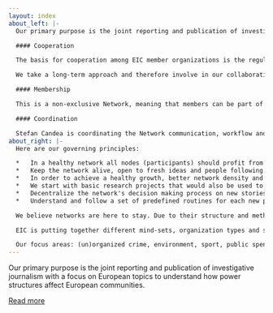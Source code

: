 ```yaml
---
layout: index
about_left: |-
  Our primary purpose is the joint reporting and publication of investigative journalism with a focus on European topics to understand how power structures affect European communities.

  #### Cooperation

  The basis for cooperation among EIC member organizations is the regular sharing of information and consultations on possible story ideas. We have regular meetings and work on several fronts: tackling European stories; finding, compiling, processing or analyzing big data-sets; developing under Free Software license our own Network collaborative tools, platforms und information design.

  We take a long-term approach and therefore involve in our collaborative projects the generation #25 to work together with senior reporters and editors.

  #### Membership

  This is a non-exclusive Network, meaning that members can be part of other Networks, but only one medium or media outlet from each European country can be an EIC member, ensuring national exclusivity.

  #### Coordination

  Stefan Candea is coordinating the Network communication, workflow and tools development. Each investigative collaboration will have him working closely with the story initiator to decide on the work plan, tools and publication schedule.
about_right: |-
  Here are our governing principles:

  *   In a healthy network all nodes (participants) should profit from the network;
  *   Keep the network alive, open to fresh ideas and people following new suggestions on partnerships;
  *   In order to achieve a healthy growth, better network density and kick-starting the whole process, we will act as a laboratory for networked (investigative) journalism;
  *   We start with basic research projects that would also be used to establish networking tools and collaborative platforms;
  *   Decentralize the network's decision making process on new stories, new partners, new projects;
  *   Understand and follow a set of predefined routines for each new project.

  We believe networks are here to stay. Due to their structure and methodology, collaborative networks are one of the few mechanisms able to keep up with the globalized power structures (ie. governments, corporations), thus becoming the only way forward for investigative journalism.

  EIC is putting together different mind-sets, organization types and skills. This is insuring a flow of new challenges, ideas and approaches. Our aim is to build a European network to focus on independent, high-quality cross-border and European investigative journalism projects.

  Our focus areas: (un)organized crime, environment, sport, public spending, corporate corruption, lobby, public health, religious groups, state aid, military & secret services, banks & finance, labor markets, migration.
---
```


Our primary purpose is the joint reporting and publication of investigative journalism with a focus on European topics to understand how power structures affect European communities.

[Read more](/blog/eic-workflow)
